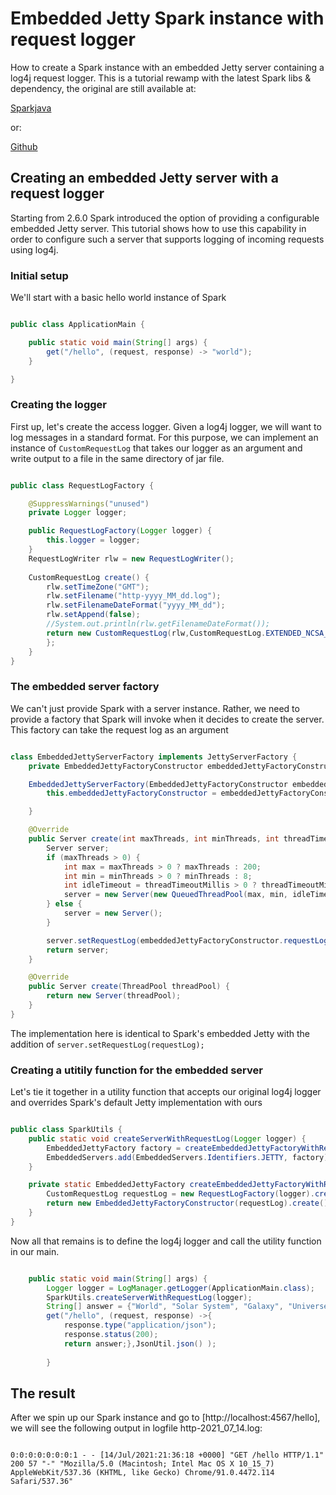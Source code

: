 # Embedded Jetty Spark instance with request logger

How to create a Spark instance with an embedded Jetty server containing a log4j request logger.
This is a tutorial rewamp with the latest Spark libs & dependency, the original are still available at:

[Sparkjava](http://sparkjava.com/tutorials/jetty-request-log)

or:

[Github](https://github.com/ygaller/spark-with-request-logger)

## Creating an embedded Jetty server with a request logger

Starting from 2.6.0 Spark introduced the option of providing a configurable embedded Jetty server. 
This tutorial shows how to use this capability in order to configure such a server
that supports logging of incoming requests using log4j.

### Initial setup

We'll start with a basic hello world instance of Spark

~~~java

public class ApplicationMain {

    public static void main(String[] args) {
        get("/hello", (request, response) -> "world");
    }

}

~~~

### Creating the logger

First up, let's create the access logger. Given a log4j logger, we will want to log messages in a standard format. For this purpose, we can implement an instance of `CustomRequestLog` that takes our logger as an argument and write output to a file in the same directory of jar file.

~~~java

public class RequestLogFactory {

    @SuppressWarnings("unused")
	private Logger logger;

    public RequestLogFactory(Logger logger) {
        this.logger = logger;
    }
    RequestLogWriter rlw = new RequestLogWriter();
    
    CustomRequestLog create() {
    	rlw.setTimeZone("GMT");
    	rlw.setFilename("http-yyyy_MM_dd.log");
    	rlw.setFilenameDateFormat("yyyy_MM_dd");
    	rlw.setAppend(false);
    	//System.out.println(rlw.getFilenameDateFormat());
        return new CustomRequestLog(rlw,CustomRequestLog.EXTENDED_NCSA_FORMAT) {
        };
    }
}

~~~

### The embedded server factory

We can't just provide Spark with a server instance. Rather, we need to provide a factory that Spark will invoke when it decides to create the server. This factory can take the request log as an argument

~~~java

class EmbeddedJettyServerFactory implements JettyServerFactory {
    private EmbeddedJettyFactoryConstructor embeddedJettyFactoryConstructor;

    EmbeddedJettyServerFactory(EmbeddedJettyFactoryConstructor embeddedJettyFactoryConstructor) {
        this.embeddedJettyFactoryConstructor = embeddedJettyFactoryConstructor;

    }

    @Override
    public Server create(int maxThreads, int minThreads, int threadTimeoutMillis) {
        Server server;
        if (maxThreads > 0) {
            int max = maxThreads > 0 ? maxThreads : 200;
            int min = minThreads > 0 ? minThreads : 8;
            int idleTimeout = threadTimeoutMillis > 0 ? threadTimeoutMillis : '\uea60';
            server = new Server(new QueuedThreadPool(max, min, idleTimeout));
        } else {
            server = new Server();
        }

        server.setRequestLog(embeddedJettyFactoryConstructor.requestLog);
        return server;
    }

    @Override
    public Server create(ThreadPool threadPool) {
        return new Server(threadPool);
    }
}

~~~

The implementation here is identical to Spark's embedded Jetty with the addition of `server.setRequestLog(requestLog);`

### Creating a utitily function for the embedded server

Let's tie it together in a utility function that accepts our original log4j logger and overrides Spark's default Jetty implementation with ours

~~~java

public class SparkUtils {
    public static void createServerWithRequestLog(Logger logger) {
        EmbeddedJettyFactory factory = createEmbeddedJettyFactoryWithRequestLog(logger);
        EmbeddedServers.add(EmbeddedServers.Identifiers.JETTY, factory);
    }

    private static EmbeddedJettyFactory createEmbeddedJettyFactoryWithRequestLog(Logger logger) {
    	CustomRequestLog requestLog = new RequestLogFactory(logger).create();
        return new EmbeddedJettyFactoryConstructor(requestLog).create();
    }
}

~~~

Now all that remains is to define the log4j logger and call the utility function in our main. 

~~~java

    public static void main(String[] args) {
        Logger logger = LogManager.getLogger(ApplicationMain.class);
        SparkUtils.createServerWithRequestLog(logger);
        String[] answer = {"World", "Solar System", "Galaxy", "Universe"};
        get("/hello", (request, response) ->{
        	response.type("application/json");
        	response.status(200);
        	return answer;},JsonUtil.json() );
   
        }

~~~

## The result

After we spin up our Spark instance and go to [http://localhost:4567/hello], we will see the following output in logfile http-2021_07_14.log:

~~~console

0:0:0:0:0:0:0:1 - - [14/Jul/2021:21:36:18 +0000] "GET /hello HTTP/1.1" 200 57 "-" "Mozilla/5.0 (Macintosh; Intel Mac OS X 10_15_7) AppleWebKit/537.36 (KHTML, like Gecko) Chrome/91.0.4472.114 Safari/537.36"

~~~
